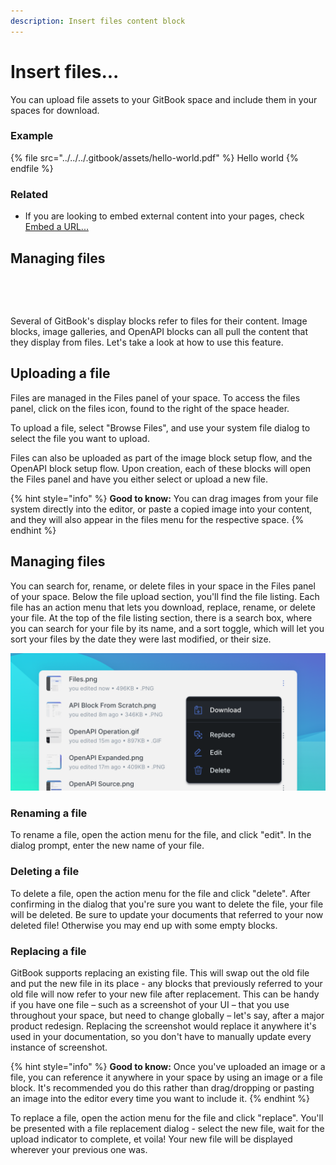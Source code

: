 ```yaml
---
description: Insert files content block
---
```


# Insert files...

You can upload file assets to your GitBook space and include them in your spaces for download.

### Example

{% file src="../../../.gitbook/assets/hello-world.pdf" %}
Hello world
{% endfile %}

### Related

* If you are looking to embed external content into your pages, check [Embed a URL...](embed-a-url....md)

## Managing files

​

<figure><img src="https://files.gitbook.com/v0/b/gitbook-x-prod.appspot.com/o/spaces%2FNkEGS7hzeqa35sMXQZ4X%2Fuploads%2Fgit-blob-07f79c5498435e94a7fe5d094f8e7fa2f1807f2c%2FFiles.png?alt=media&#x26;token=75d54776-6827-4472-bc16-51f2750d66be" alt=""><figcaption></figcaption></figure>

​Several of GitBook's display blocks refer to files for their content. Image blocks, image galleries, and OpenAPI blocks can all pull the content that they display from files. Let's take a look at how to use this feature.

## Uploading a file

Files are managed in the Files panel of your space. To access the files panel, click on the files icon, found to the right of the space header.

To upload a file, select "Browse Files", and use your system file dialog to select the file you want to upload.

Files can also be uploaded as part of the image block setup flow, and the OpenAPI block setup flow. Upon creation, each of these blocks will open the Files panel and have you either select or upload a new file.

{% hint style="info" %}
**Good to know:** You can drag images from your file system directly into the editor, or paste a copied image into your content, and they will also appear in the files menu for the respective space.
{% endhint %}

## Managing files

You can search for, rename, or delete files in your space in the Files panel of your space. Below the file upload section, you'll find the file listing. Each file has an action menu that lets you download, replace, rename, or delete your file. At the top of the file listing section, there is a search box, where you can search for your file by its name, and a sort toggle, which will let you sort your files by the date they were last modified, or their size.

![](<../../../.gitbook/assets/Files Menu.png>)

### Renaming a file

To rename a file, open the action menu for the file, and click "edit". In the dialog prompt, enter the new name of your file.

### Deleting a file

To delete a file, open the action menu for the file and click "delete". After confirming in the dialog that you're sure you want to delete the file, your file will be deleted. Be sure to update your documents that referred to your now deleted file! Otherwise you may end up with some empty blocks.

### Replacing a file

GitBook supports replacing an existing file. This will swap out the old file and put the new file in its place - any blocks that previously referred to your old file will now refer to your new file after replacement. This can be handy if you have one file – such as a screenshot of your UI – that you use throughout your space, but need to change globally – let's say, after a major product redesign. Replacing the screenshot would replace it anywhere it's used in your documentation, so you don't have to manually update every instance of screenshot.

{% hint style="info" %}
**Good to know:** Once you've uploaded an image or a file, you can reference it anywhere in your space by using an image or a file block. It's recommended you do this rather than drag/dropping or pasting an image into the editor every time you want to include it.
{% endhint %}

To replace a file, open the action menu for the file and click "replace". You'll be presented with a file replacement dialog - select the new file, wait for the upload indicator to complete, et voila! Your new file will be displayed wherever your previous one was.
